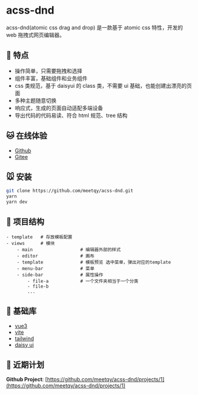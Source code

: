# acss-dnd

acss-dnd(atomic css drag and drop) 是一款基于 atomic css 特性，开发的 web 拖拽式网页编辑器。

## 🐶 特点

- 操作简单，只需要拖拽和选择
- 组件丰富，基础组件和业务组件
- css 类规范，基于 daisyui 的 class 类，不需要 ui 基础，也能创建出漂亮的页面
- 多种主题随意切换
- 响应式，生成的页面自动适配多端设备
- 导出代码的代码易读、符合 html 规范、tree 结构

## 🐱 在线体验

- [Github](https://meetqy.github.io/acss-dnd/)
- [Gitee](https://meetqy.gitee.io/acss-dnd)

## 🐭 安装

```sh
git clone https://github.com/meetqy/acss-dnd.git
yarn
yarn dev
```

## 🐹 项目结构

```
- template   # 存放模板配置
- views      # 模块
    - main                  # 编辑器外部的样式
    - editor                # 画布
    - template              # 模板预览 选中菜单，弹出对应的template
    - menu-bar              # 菜单
    - side-bar              # 属性操作
        - file-a            # 一个文件夹相当于一个分类
        - file-b
        ...
```

## 🐰 基础库

- [vue3](https://vuejs.org/)
- [vite](https://vitejs.dev/)
- [tailwind](https://tailwindcss.com/)
- [daisy ui](https://daisyui.com/)

## 🦊 近期计划

**Github Project**: [https://github.com/meetqy/acss-dnd/projects/1](https://github.com/meetqy/acss-dnd/projects/1)
